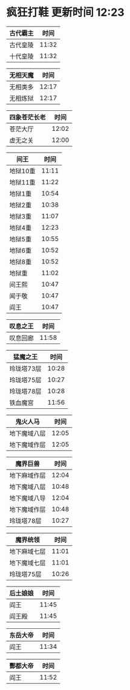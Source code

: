 # 疯狂打鞋 更新时间 12:23

| 古代霸主   | 时间    |
|--------|-------|
| 古代皇陵 | 11:32 |
| 十代皇陵 | 11:32 |

| 无相天魔   | 时间    |
|--------|-------|
| 无相类多 | 12:17 |
| 无相炼狱 | 12:17 |

| 四象苍茫长老   | 时间    |
|--------|-------|
| 苍茫大厅 | 12:02 |
| 虚无之关 | 12:00 |

| 间王   | 时间    |
|--------|-------|
| 地狱10重 | 11:11 |
| 地狱11重 | 11:22 |
| 地狱1重 | 10:54 |
| 地狱2重 | 10:38 |
| 地狱3重 | 11:07 |
| 地狱4重 | 12:23 |
| 地狱5重 | 10:55 |
| 地狱6重 | 10:52 |
| 地狱8重 | 10:52 |
| 地狱重 | 11:02 |
| 间王熙 | 10:47 |
| 闻于敬 | 10:47 |
| 阎王 | 10:47 |

| 叹息之王   | 时间    |
|--------|-------|
| 叹息回廊 | 11:58 |

| 猛魔之王   | 时间    |
|--------|-------|
| 玲珑塔73层 | 10:28 |
| 玲珑塔75层 | 10:27 |
| 玲珑塔78层 | 10:28 |
| 铁血魔宫 | 11:56 |

| 鬼火人马   | 时间    |
|--------|-------|
| 地下魔域八层 | 12:05 |
| 地下魔域作层 | 12:05 |

| 魔界巨兽   | 时间    |
|--------|-------|
| 地下麻域作层 | 12:04 |
| 地下魔域八层 | 10:48 |
| 地下魔域八导 | 12:04 |
| 地下魔域作层 | 10:48 |
| 玲珑塔78层 | 10:27 |

| 魔界统领   | 时间    |
|--------|-------|
| 地下麻域七层 | 11:01 |
| 地下魔域七层 | 11:01 |
| 玲珑塔75层 | 10:26 |

| 后土娘娘   | 时间    |
|--------|-------|
| 阎王 | 11:45 |
| 阎王殿 | 11:45 |

| 东岳大帝   | 时间    |
|--------|-------|
| 阎王 | 11:34 |

| 酆都大帝   | 时间    |
|--------|-------|
| 阎王 | 11:52 |